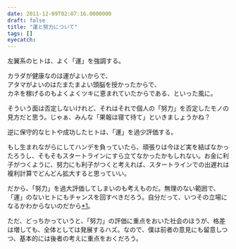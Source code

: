 ```yaml
---
date: 2011-12-09T02:07:16.0000000
draft: false
title: "運と努力について"
tags: []
eyecatch: 
---
```

<p>左翼系のヒトは、よく「運」を強調する。</p><p>カラダが健康なのは運がよいからで、<br />
アタマがよいのはたまたまよい頭脳を授かったからで、<br />
カネを稼げるのもよくよくツキに恵まれていたからである、といった風に。</p><p>そういう面は否定しないけれど、それはそれで個人の「努力」を否定したモノの見方だと思う。じゃぁ、みんな「果報は寝て待て」といきましょうかね？</p><p>逆に保守的なヒトや成功したヒトは、「運」を過少評価する。</p><p>もし生まれながらにしてハンデを負っていたら、頑張りは今ほど実を結ばなかったろうし、そもそもスタートラインにすら立てなかったかもしれない。お金に利子がつくように、努力にも利子がつくと考えれば、スタートラインでの出遅れは複利計算でどんどん拡大すると思っていい。</p><p>だから、「努力」を過大評価してしまいのも考えものだ。無理のない範囲で、「運」のないヒトにもチャンスを回すべきだろう。自分だって、いつその立場になるかわからないのだから<a href="#fn1" title="ロールズの権限原理などを参照">*1</a>。</p><p>ただ、どっちかっていうと、「努力」の評価に重点をおいた社会のほうが、格差は増しても、全体としては発展するハズ。なので、僕は前者の意見にも留意しつつ、基本的には後者の考えに重点をおくだろう。</p>
